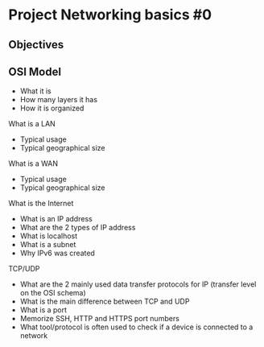 # Project Networking basics #0

## Objectives

## OSI Model
* What it is
* How many layers it has
* How it is organized

What is a LAN
* Typical usage
* Typical geographical size

What is a WAN
* Typical usage
* Typical geographical size

What is the Internet
* What is an IP address
* What are the 2 types of IP address
* What is localhost
* What is a subnet
* Why IPv6 was created

TCP/UDP
* What are the 2 mainly used data transfer protocols for IP (transfer level on the OSI schema)
* What is the main difference between TCP and UDP
* What is a port
* Memorize SSH, HTTP and HTTPS port numbers
* What tool/protocol is often used to check if a device is connected to a network
